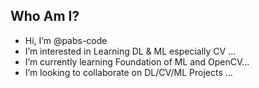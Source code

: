 ## Who Am I?


-  Hi, I’m @pabs-code
-  I’m interested in Learning DL & ML especially CV ...
-  I’m currently learning Foundation of ML and OpenCV...
-  I’m looking to collaborate on DL/CV/ML Projects ...

<!---
pabs-code/pabs-code is a ✨ special ✨ repository because its `README.md` (this file) appears on your GitHub profile.
You can click the Preview link to take a look at your changes.
--->
